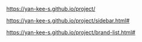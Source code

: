 https://yan-kee-s.github.io/project/

https://yan-kee-s.github.io/project/sidebar.html#

https://yan-kee-s.github.io/project/brand-list.html#